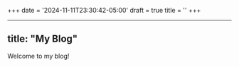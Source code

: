 +++
date = '2024-11-11T23:30:42-05:00'
draft = true
title = ''
+++

---
title: "My Blog"
---

Welcome to my blog!
